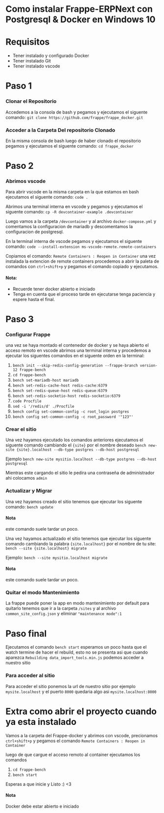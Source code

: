 # Como instalar Frappe-ERPNext con Postgresql & Docker en Windows 10 

# Requisitos
- Tener instalado y configurado Docker
- Tener instalado Git
- Tener instalado vscode

# Paso 1

### Clonar el Repositorio

Accedemos a la consola de bash y pegamos y ejecutamos el siguente comando: `git clone https://github.com/frappe/frappe_docker.git`

### Acceder a la Carpeta Del repositorio Clonado
En la misma consola de bash luego de haber clonado el repositorio pegamos y ejecutamos el siguente comando: `cd frappe_docker`

# Paso 2

### Abrimos vscode
Para abrir vscode en la misma carpeta en la que estamos en bash ejecutamos el siguente comando: `code .`

Abrimos una terminal interna en vscode y pegamos y ejecutamos el siguente comando: `cp -R devcontainer-example .devcontainer`

Luego vamos a la carpeta `/devcontainer` y al archivo `docker-compose.yml` y comentamos la configuracion de mariadb 
y descomentamos la configuracion de postgresql.

En la terminal interna de vscode pegamos y ejecutamos el siguente comando: `code --install-extension ms-vscode-remote.remote-containers`

Copiamos el comando: `Remote Containers : Reopen in Container`
una vez instalada la extencion de remote containers procedemos a abrir la paleta de comandos con `ctrl+shift+p` y pegamos el comando copiado
y ejecutamos.

#### Nota: 
* Recuerde tener docker abierto e iniciado
* Tenga en cuenta que el proceso tarde en ejecutarse tenga paciencia y espere hasta el final.
# Paso 3

### Configurar Frappe
una vez se haya montado el contenedor de docker y se haya abierto el acceso remoto en vscode
abrimos una terminal interna y procedemos a ejecutar los siguentes comandos en el siguente orden en la terminal:

1. `bench init --skip-redis-config-generation --frappe-branch version-12 frappe-bench`
2. `cd frappe-bench`
3. `bench set-mariadb-host mariadb`
4. `bench set-redis-cache-host redis-cache:6379`
5. `bench set-redis-queue-host redis-queue:6379`
6. `bench set-redis-socketio-host redis-socketio:6379`
7. `code Procfile`
8. `sed -i '/redis/d' ./Procfile`
9. `bench config set-common-config -c root_login postgres`
10. `bench config set-common-config -c root_password '"123"'`

### Crear el sitio
Una vez hayamos ejecutado los comandos anteriores ejecutamos el siguente comando cambiando el `{site}` por el nombre deseado
`bench new-site {site}.localhost --db-type postgres --db-host postgresql`

Ejemplo
`bench new-site mysitio.localhost --db-type postgres --db-host postgresql`

Mientras este cargando el sitio le pedira una contraseña de administrador
ahi colocamos `admin`

### Actualizar y Migrar
Una vez hayamos creado el sitio tenemos que ejecutar los siguente comando: `bench update`

#### Nota 
este comando suele tardar un poco.

Una vez hayamos actualizado el sitio tenemos que ejecutar los siguente comando cambiando la palabra 
`{site.localhost}` por el nombre de tu site: `bench --site {site.localhost} migrate`

Ejemplo:
`bench --site mysitio.localhost migrate`

#### Nota 
este comando suele tardar un poco.

### Quitar el modo Mantenimiento
La frappe puede poner la app en modo mantenimiento por default para quitarlo tenemos que ir a la carpeta `/sites` 
y al archivo `common_site_config.json` y eliminar `"maintenance mode":1`

# Paso final
Ejecutamos el comando `bench start` esperamos un poco hasta que el watch termine de hacer el rebuild, esto no se presenta asi que cuando aparezca 
`Rebuilding data_import_tools.min.js` podemos acceder a nuestro sitio

### Para acceder al sitio
Para acceder el sitio ponemos la url de nuestro sitio por ejemplo `mysite.localhost` y el puerto `8000`
quedaria algo asi `mysite.localhost:8000`



# Extra como abrir el proyecto cuando ya esta instalado

Vamos a la carpeta del Frappe-docker y abrimos con vscode, precionamos `ctrl+shift+p` y pegamos el comando `Remote Containers : Reopen in Container`

luego de que cargue el acceso remoto al container ejecutamos los comandos
1. `cd frappe-bench`
2. `bench start`

Esperas a que inicie y Listo :) <3

#### Nota
Docker debe estar abierto e iniciado
